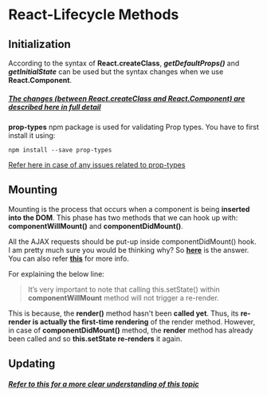 # React-Lifecycle Methods


## Initialization

According to the syntax of **React.createClass**, ***getDefaultProps()*** and ***getInitialState*** can be used but the syntax changes when we use **React.Component**.  

##### [The changes (between React.createClass and React.Component) are described here in full detail](https://toddmotto.com/react-create-class-versus-component/)

**prop-types** npm package is used for validating Prop types. You have to first install it using: 

	npm install --save prop-types

[Refer here in case of any issues related to prop-types](https://github.com/facebook/prop-types#installation)		


## Mounting

Mounting is the process that occurs when a component is being **inserted into the DOM**. This phase has two methods that we can hook up with: **componentWillMount()** and **componentDidMount()**.

All the AJAX requests should be put-up inside componentDidMount() hook.  
I am pretty much sure you would be thinking why? So **[here](https://daveceddia.com/where-fetch-data-componentwillmount-vs-componentdidmount/)** is the answer.  
You can also refer **[this](https://daveceddia.com/ajax-requests-in-react/)** for more info.


For explaining the below line:  
> It’s very important to note that calling this.setState() within **componentWillMount** method will not trigger a re-render.

This is because, the **render()** method hasn't been **called yet**. Thus, its **re-render is actually the first-time rendering** of the render method. However, in case of **componentDidMount()** method, the **render** method has already been called and so **this.setState re-renders** it again.


## Updating

##### [Refer to this for a more clear understanding of this topic](https://medium.com/react-ecosystem/react-components-lifecycle-ce09239010df)

